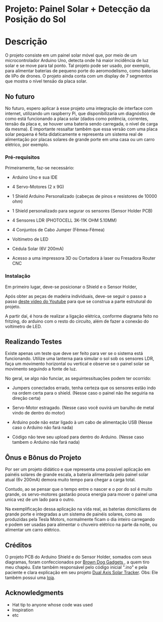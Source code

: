 # Projeto: Painel Solar + Detecção da Posição do Sol

# Descrição

  O projeto consiste em um painel solar móvel que, por meio de um microcontrolador Arduino Uno, detecta onde há maior incidência de luz solar e se move para tal ponto. Tal projeto pode ser usado, por exemplo, para alimentar baterias de pequeno porte do aeromodelismo, como baterias de liPo de drones. O projeto ainda conta com um display de 7 segmentos que mostra o nível tensão da placa solar.

## No futuro

  No futuro, espero aplicar à esse projeto uma integração de interface com internet, utilizando um raspberry Pi, que disponibilizaria um diagnóstico de como está funcionando a placa solar (dados como potência, correntes, tensão da placa e, se houver uma bateria sendo carregada, o nível de carga da mesma).
  É importante ressaltar também que essa versão com uma placa solar pequena é feita didaticamente e representa um sistema real de alimentação por placas solares de grande porte em uma casa ou um carro elétrico, por exemplo.


### Pré-requisitos

  Primeiramente, faz-se necessário:
  - Arduino Uno e sua IDE
  
  - 4 Servo-Motores (2 x 9G)
  
  - 1 Shield Arduino Personalizado (cabeças de pinos e resistores de 10000 ohm)
  
  - 1 Shield personalizado para segurar os sensores (Sensor Holder PCB)
  
  - 4 Sensores LDR (PHOTOCELL 3K-11K OHM 5.10MM)
  
  - 4 Conjuntos de Cabo Jumper (Fêmea-Fêmea)
  
  - Voltímetro de LED
  
  - Cédula Solar (6V 200mA)
  
  - Acesso a uma impressora 3D ou Cortadora à laser ou Fresadora Router CNC
  




### Instalação

Em primeiro lugar, deve-se posicionar o Shield e o Sensor Holder, 

Após obter as peças de madeira individuais, deve-se seguir o passo a passo [deste vídeo do Youtube](https://www.youtube.com/watch?v=ehgPL8rRmDY) para que se construa a parte estrutural do projeto.

A partir daí, é hora de realizar a ligação elétrica, conforme diagrama feito no fritzing, do arduino com o resto do circuito, além de fazer a conexão do voltímetro de LED.


## Realizando Testes

Existe apenas um teste que deve ser feito para ver se o sistema está funcionando.
Utilize uma lanterna para simular o sol sob os sensores LDR, faça um movimento horizontal ou vertical e observe se o painel solar se movimento seguindo a fonte de luz.

No geral, se algo não funciar, as seguintessituações podem ter ocorrido:

- Jumpers conectados errado, tenha certeza que os sensores estão indo na ordem certa para o shield. (Nesse caso o painel não lhe seguiria na direção certa)

- Servo-Motor estragado. (Nesse caso você ouvirá um barulho de metal vindo de dentro do motor)

- Arduino pode não estar ligado à um cabo de alimentação USB (Nesse caso o Arduino não fará nada)

- Código não teve seu upload para dentro do Arduino. (Nesse caso tambem o Arduino não fará nada)


## Ônus e Bônus do Projeto

Por ser um projeto didático e que representa uma possível aplicação em painéis solares de grande escala, a bateria alimentada pelo painel solar atual (6v 200mA) demora muito tempo para chegar a carga total.

Contudo, ao se pensar que o tempo entre o nascer e o por do sol é muito grande, os servo-motores gastarão pouca energia para mover o painel uma unica vez de um lado para o outro.

Na exemplificação dessa aplicação na vida real, as baterias domiciliares de grande porte e integradas a um sistema de painéis solares, como as produzidas pela Tesla Motors, normalmente ficam o dia inteiro carregando e podem ser usadas para alimentar o chuveiro elétrico na parte da noite, ou alimentar um carro elétrico.



## Créditos

O projeto PCB do Arduino Shield e do Sensor Holder, somados com seus diagramas, foram confeccionados por [Brown Dog Gadgets
](https://github.com/BrownDogGadgets), a quem tiro meu chapéu. Este também responsável pelo código inicial ".ino" e pela paciente e clara explicação em seu projeto [Dual Axis Solar Tracker](https://github.com/BrownDogGadgets/SolarTracker/tree/master/Dual%20Axis%20Tracker).
Obs: Ele também possui uma [loja](https://www.browndoggadgets.com/collections/new-solar/products/dual-axis-smart-solar-tracker).




## Acknowledgments

* Hat tip to anyone whose code was used
* Inspiration
* etc

